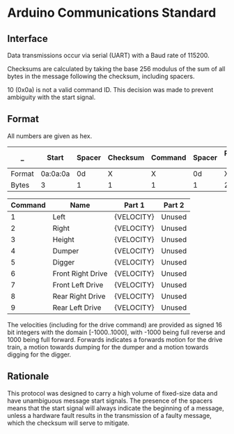# Arduino Communications Standard
## Interface
Data transmissions occur via serial (UART) with a Baud rate of 115200.

Checksums are calculated by taking the base 256 modulus of the sum of
all bytes in the message following the checksum, including spacers.

10 (0x0a) is not a valid command ID. This decision was made to prevent
ambiguity with the start signal.

## Format
All numbers are given as hex.

_      | Start   | Spacer | Checksum | Command | Spacer | Part 1 | Spacer | Part 2 |
-------|---------|--------|----------|---------|--------|--------|--------|--------|
Format |0a:0a:0a | 0d     | X        | X       | 0d     | X:X    | 0d     | X:X    |
Bytes  |3        | 1      | 1        | 1       | 1      | 2      | 1      | 2      |

Command | Name   | Part 1     | Part 2
--------|--------|------------|-------
1       | Left              | {VELOCITY} | Unused
2       | Right             | {VELOCITY} | Unused
3       | Height            | {VELOCITY} | Unused
4       | Dumper            | {VELOCITY} | Unused
5       | Digger            | {VELOCITY} | Unused
6       | Front Right Drive | {VELOCITY} | Unused
7       | Front Left Drive  | {VELOCITY} | Unused
8       | Rear Right Drive  | {VELOCITY} | Unused
9       | Rear Left Drive   | {VELOCITY} | Unused


The velocities (including for the drive command) are provided as signed
16 bit integers with the domain \[-1000..1000], with -1000 being full
reverse and 1000 being full forward. Forwards indicates a forwards
motion for the drive train, a motion towards dumping for the dumper and
a motion towards digging for the digger.

## Rationale
This protocol was designed to carry a high volume of fixed-size data
and have unambiguous message start signals. The presence of the spacers
means that the start signal will always indicate the beginning of a
message, unless a hardware fault results in the transmission of a faulty
message, which the checksum will serve to mitigate.